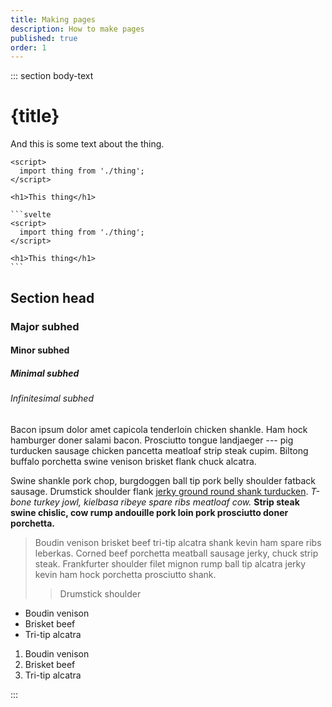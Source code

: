 ```yaml
---
title: Making pages
description: How to make pages
published: true
order: 1
---
```


::: section body-text

# {title}

And this is some text about the thing.

```svelte
<script>
  import thing from './thing';
</script>

<h1>This thing</h1>
```

````
```svelte
<script>
  import thing from './thing';
</script>

<h1>This thing</h1>
```
````

## Section head

### Major subhed

#### Minor subhed

##### Minimal subhed

###### Infinitesimal subhed

Bacon ipsum dolor amet capicola tenderloin chicken shankle. Ham hock hamburger doner salami bacon. Prosciutto tongue landjaeger --- pig turducken sausage chicken pancetta meatloaf strip steak cupim. Biltong buffalo porchetta swine venison brisket flank chuck alcatra.

Swine shankle pork chop, burgdoggen ball tip pork belly shoulder fatback sausage. Drumstick shoulder flank [jerky ground round shank turducken](https://google.com). _T-bone turkey jowl, kielbasa ribeye spare ribs meatloaf cow._ **Strip steak swine chislic, cow rump andouille pork loin pork prosciutto doner porchetta.**

> Boudin venison brisket beef tri-tip alcatra shank kevin ham spare ribs leberkas. Corned beef porchetta meatball sausage jerky, chuck strip steak. Frankfurter shoulder filet mignon rump ball tip alcatra jerky kevin ham hock porchetta prosciutto shank.
>
> > Drumstick shoulder

- Boudin venison
- Brisket beef
- Tri-tip alcatra

1. Boudin venison
2. Brisket beef
3. Tri-tip alcatra

:::
